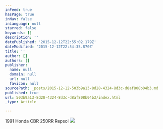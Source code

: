 ```yaml
---
inFeed: true
hasPage: true
inNav: false
inLanguage: null
starred: false
keywords: []
description: ''
datePublished: '2015-12-12T22:55:02.179Z'
dateModified: '2015-12-12T22:54:35.870Z'
title: ''
author: []
authors: []
publisher:
  name: null
  domain: null
  url: null
  favicon: null
sourcePath: _posts/2015-12-12-503b9a13-8d28-4324-8d3c-d8af808b04b3.md
published: true
url: 503b9a13-8d28-4324-8d3c-d8af808b04b3/index.html
_type: Article

---
```

1991 Honda CBR 250RR Repsol
![](https://the-grid-user-content.s3-us-west-2.amazonaws.com/1a7ec479-ddb1-4e9a-827f-6f10d609d80b.jpg)